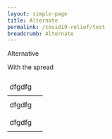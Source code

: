 ```yaml
---
layout: simple-page
title: Alternate
permalink: /covid19-relief/test
breadcrumb: Alternate
---
```

Alternative

With the spread

<style type="text/css">
.tg  {border-collapse:collapse;border-spacing:0;}
.tg td{border-color:black;border-style:solid;border-width:0px;
  overflow:hidden;padding:10px 5px;word-break:normal;}
.tg th{border-color:black;border-style:solid;border-width:0px;
  font-weight:normal;overflow:hidden;padding:10px 5px;word-break:normal;}
.tg .tg-73oq{text-align:left;vertical-align:top}
@media screen and (max-width: 767px) {.tg {width: auto !important;}.tg col {width: auto !important;}.tg-wrap {overflow-x: auto;-webkit-overflow-scrolling: touch;}}</style>
<div class="tg-wrap"><table class="tg">
<thead>
  <tr>
    <th class="tg-73oq">dfgdfg</th>
    <th class="tg-73oq"></th>
    <th class="tg-73oq"></th>
  </tr>
</thead>
<tbody>
  <tr>
    <td class="tg-73oq">dfgdfg</td>
    <td class="tg-73oq"></td>
    <td class="tg-73oq"></td>
  </tr>
  <tr>
    <td class="tg-73oq">dfgdfg</td>
    <td class="tg-73oq"></td>
    <td class="tg-73oq"></td>
  </tr>
</tbody>
</table></div>
